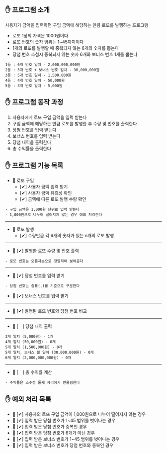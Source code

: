 ## ✋ 프로그램 소개

사용자가 금액을 입력하면 구입 금액에 해당하는 만큼 로또를 발행하는 프로그램

- 로또 1장의 가격은 1000원이다
- 로또 번호의 숫자 범위는 1~45까지이다
- 1개의 로또를 발행할 때 중복되지 않는 6개의 숫자를 뽑는다
- 당첨 번호 추첨시 중복되지 않는 숫자 6개와 보너스 번호 1개를 뽑는다

```
1등 : 6개 번호 일치 - 2,000,000,000원
2등 : 5개 번호 + 보너스 번호 일치 - 30,000,000원
3등 : 5개 번호 일치 - 1,500,000원
4등 : 4개 번호 일치 - 50,000원
5등 : 3개 번호 일치 - 5,000원
```

## ✋ 프로그램 동작 과정

1. 사용자에게 로또 구입 금액을 입력 받는다
2. 구입 금액에 해당하는 만큼 로또를 발행한 후 수량 및 번호를 출력한다
3. 당첨 번호를 입력 받는다
4. 보너스 번호를 입력 받는다
5. 당첨 내역을 출력한다
6. 총 수익률을 출력한다

## ✋ 프로그램 기능 목록

- 🚩 로또 구입
    - [✔] 사용자 금액 입력 받기
    - [✔] 사용자 금액 유효성 확인
    - [✔] 금액에 따른 로또 발행 수량 확인

```
- 구입 금액은 1,000원 단위로 입력 받는다
- 1,000원으로 나누어 떨어지지 않는 경우 예외 처리한다
```

---

- 🚩 로또 발행
    - [✔] 수량만큼 각 6개의 숫자가 있는 n개의 로또 발행

---

- 🚩 [✔] 발행한 로또 수량 및 번호 출력

```
- 로또 번호는 오름차순으로 정렬하여 보여준다 
```

---

- 🚩 [✔] 당첨 번호를 입력 받기

```
- 당첨 번호는 쉼표(,)를 기준으로 구분한다
```

- 🚩 [✔] 보너스 번호를 입력 받기

---

- 🚩 [✔] 발행된 로또 번호와 당첨 번호 비교

---

- 🚩 [　] 당첨 내역 출력

```
3개 일치 (5,000원) - 1개
4개 일치 (50,000원) - 0개
5개 일치 (1,500,000원) - 0개
5개 일치, 보너스 볼 일치 (30,000,000원) - 0개
6개 일치 (2,000,000,000원) - 0개
```

---

- 🚩 [　] 총 수익률 계산

```
- 수익률은 소수점 둘째 자리에서 반올림한다
```

## ✋ 예외 처리 목록

- 🚩 [✔] 사용자의 로또 구입 금액이 1,000원으로 나누어 떨어지지 않는 경우
- 🚩 [✔] 입력 받은 당첨 번호가 1~45 범위를 벗어나는 경우
- 🚩 [✔] 입력 받은 당첨 번호가 중복인 경우
- 🚩 [✔] 입력 받은 당첨 번호가 6개가 아닌 경우
- 🚩 [✔] 입력 받은 보너스 번호가 1~45 범위를 벗어나는 경우
- 🚩 [✔] 입력 받은 보너스 번호가 당첨 번호와 중복인 경우